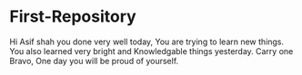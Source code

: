 # First-Repository

Hi Asif shah
you done very well today, You are trying to learn new things. 
You also learned very bright and Knowledgable things yesterday.
      Carry one Bravo, One day you will be proud of yourself.
